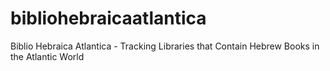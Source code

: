 # bibliohebraicaatlantica
Biblio Hebraica Atlantica - Tracking Libraries that Contain Hebrew Books in the Atlantic World
